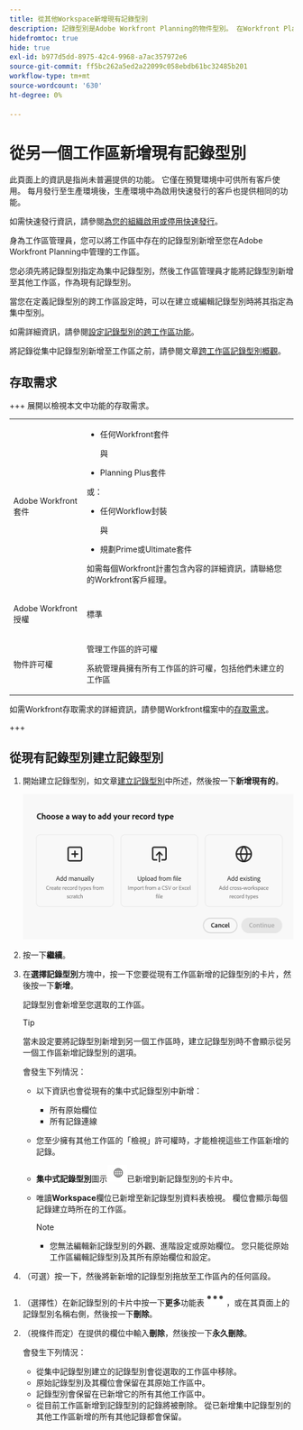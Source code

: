 ```yaml
---
title: 從其他Workspace新增現有記錄型別
description: 記錄型別是Adobe Workfront Planning的物件型別。 在Workfront Planning中，您可以新增在其他工作區中建立的現有記錄型別。
hidefromtoc: true
hide: true
exl-id: b977d5dd-8975-42c4-9968-a7ac357972e6
source-git-commit: ff5bc262a5ed2a22099c058ebdb61bc32485b201
workflow-type: tm+mt
source-wordcount: '630'
ht-degree: 0%

---
```


<!-- add these to the metadata, when making this public: 

feature: Workfront Planning
role: User, Admin
author: Alina
recommendations: noDisplay, noCatalog
-->

# 從另一個工作區新增現有記錄型別

<span class="preview">此頁面上的資訊是指尚未普遍提供的功能。 它僅在預覽環境中可供所有客戶使用。 每月發行至生產環境後，生產環境中為啟用快速發行的客戶也提供相同的功能。</span>

<span class="preview">如需快速發行資訊，請參閱[為您的組織啟用或停用快速發行](/help/quicksilver/administration-and-setup/set-up-workfront/configure-system-defaults/enable-fast-release-process.md)。</span>

身為工作區管理員，您可以將工作區中存在的記錄型別新增至您在Adobe Workfront Planning中管理的工作區。

您必須先將記錄型別指定為集中記錄型別，然後工作區管理員才能將記錄型別新增至其他工作區，作為現有記錄型別。

當您在定義記錄型別的跨工作區設定時，可以在建立或編輯記錄型別時將其指定為集中型別。

如需詳細資訊，請參閱[設定記錄型別的跨工作區功能](/help/quicksilver/planning/architecture/configure-record-type-cross-workspace-capabilities.md)。

將記錄從集中記錄型別新增至工作區之前，請參閱文章[跨工作區記錄型別概觀](/help/quicksilver/planning/architecture/cross-workspace-record-types-overview.md)。

## 存取需求

+++ 展開以檢視本文中功能的存取需求。

<table style="table-layout:auto"> 
<col> 
</col> 
<col> 
</col> 
<tbody> 
    <tr> 
<tr>

</tr>   
<tr> 
   <td role="rowheader"><p>Adobe Workfront套件</p></td> 
   <td> 
<ul><li><p>任何Workfront套件</p></li>
與
<li><p>Planning Plus套件</p></li></ul>
或：
<ul><li><p>任何Workflow封裝</p> </li>
與
<li><p>規劃Prime或Ultimate套件</p></li></ul>
<p>如需每個Workfront計畫包含內容的詳細資訊，請聯絡您的Workfront客戶經理。 </p> 
   </td>

<tr> 
   <td role="rowheader"><p>Adobe Workfront授權</p></td> 
   <td><p>標準</p>
   </td> 
  </tr> 
  <tr> 
   <td role="rowheader"><p>物件許可權</p></td> 
   <td>   <p>管理工作區</a>的許可權 </p>  
   <p>系統管理員擁有所有工作區的許可權，包括他們未建立的工作區</p>  </td> 
  </tr>  
</tbody> 
</table>

如需Workfront存取需求的詳細資訊，請參閱Workfront檔案中的[存取需求](/help/quicksilver/administration-and-setup/add-users/access-levels-and-object-permissions/access-level-requirements-in-documentation.md)。

+++   

## 從現有記錄型別建立記錄型別

1. 開始建立記錄型別，如文章[建立記錄型別](/help/quicksilver/planning/architecture/create-record-types.md)中所述，然後按一下&#x200B;**新增現有的**。<!--check this - the option might have been renamed in the UI-->

   ![從另一個工作區新增選項以新增記錄型別的模型](assets/add-record-type-from-existing-workspace-option-when-creating-records.png)

1. 按一下&#x200B;**繼續**。
1. 在&#x200B;**選擇記錄型別**&#x200B;方塊中，按一下您要從現有工作區新增的記錄型別的卡片，然後按一下&#x200B;**新增**。

   記錄型別會新增至您選取的工作區。

   >[!TIP]
   >
   >當未設定要將記錄型別新增到另一個工作區時，建立記錄型別時不會顯示從另一個工作區新增記錄型別的選項。

   會發生下列情況：

   * 以下資訊也會從現有的集中式記錄型別中新增：

      * 所有原始欄位
      * 所有記錄連線
   * 您至少擁有其他工作區的「檢視」許可權時，才能檢視這些工作區新增的記錄。
   * **集中式記錄型別**&#x200B;圖示![集中式記錄型別圖示](assets/global-icon.png)已新增到新記錄型別的卡片中。
   * 唯讀&#x200B;**Workspace**&#x200B;欄位已新增至新記錄型別資料表檢視。 欄位會顯示每個記錄建立時所在的工作區。

     >[!NOTE]
     >
     >* 您無法編輯新記錄型別的外觀、進階設定或原始欄位。 您只能從原始工作區編輯記錄型別及其所有原始欄位和設定。

1. （可選）按一下，然後將新新增的記錄型別拖放至工作區內的任何區段。

<!--This will be released later with another epic: 1. (Optional) Click the **More** menu ![More menu](assets/more-menu.png) in the new record type's card, or to the right of the record type's name on its page, then click **Share** to share it with other users in the same workspace, or adjust their permissions to the record type.-->

1. （選擇性）在新記錄型別的卡片中按一下&#x200B;**更多**&#x200B;功能表![更多功能表](assets/more-menu.png)，或在其頁面上的記錄型別名稱右側，然後按一下&#x200B;**刪除**。
1. （視條件而定）在提供的欄位中輸入&#x200B;**刪除**，然後按一下&#x200B;**永久刪除**。

   會發生下列情況：

   * 從集中記錄型別建立的記錄型別會從選取的工作區中移除。
   * 原始記錄型別及其欄位會保留在其原始工作區中。
   * 記錄型別會保留在已新增它的所有其他工作區中。
   * 從目前工作區新增到記錄型別的記錄將被刪除。 從已新增集中記錄型別的其他工作區新增的所有其他記錄都會保留。





